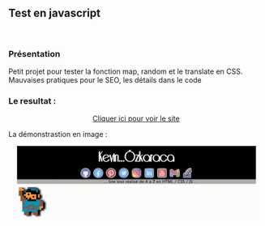 ## Test en javascript

<p align="center">
<br>

### Présentation

Petit projet pour tester la fonction map, random et le translate en CSS. Mauvaises pratiques pour le SEO, les détails dans le code

### Le resultat :

<p align="center">
    <a href= "https://kevinozkaraca.github.io/Test_Javascript/">  Cliquer ici pour voir le site </a>
</p>

La démonstrastion en image :

<p align="center">
<img 
            class="IMGlink"
            src="demo.gif"
            alt="demonstration e gif"
            aria-label="demonstration e gif"
            width= 95%
        />

</p>
